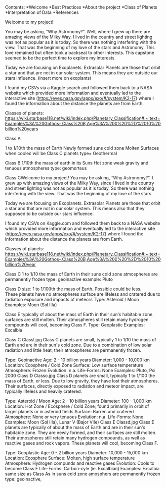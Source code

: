 Contents:
*Welcome
*Best Practices
*About the project
*Class of Planets
*Interpretation of Data
*References


Welcome to my project!  

You may be asking, “Why Astronomy?”.  Well, where I grew up there are amazing views of the Milky Way. I lived in the country and street lighting was not as popular as it is today, So there was nothing interfering with the view.  That was the beginning of my love of the stars and Astronomy.  This love remained but often took a backseat to other interests.  This capstone seemed to be the perfect time to explore my interests. 

Today we are focusing on Exoplanets.  Extrasolar Planets are those that orbit a star and that are not in our solar system.  This means they are outside our stars influence. 
(insert more on exoplants) 

I found my CSVs via a Kaggle search and followed them back to a NASA website which provided more information and eventually led to the interactive site (https://eyes.nasa.gov/apps/exo/#/system/K2-17) where I found the information about the distance the planets are from Earth.

Classes of planets:
https://wiki.starbase118.net/wiki/index.php/Planetary_Classification#:~:text=Examples%3A%20Gothos-,Class%20B,Age%3A%200%20%2D%2010%20billion%20years

Class A

1 to 1/10th the mass of Earth
Newly formed 
suns cold zone
Molten Surfaces
when cooled will be Class C planets
type= Geothermal

Class B
1/10th the mass of earth
in its Suns Hot zone
weak gravity and tenuous atmospheres
type: geomorteus


Class CWelcome to my project!  You may be asking, “Why Astronomy?”.  I grew up  with amazing views of the Milky Way, since I lived in the country and street lighting was not as popular as it is today.  So there was nothing interfering with the view.  That was the beginning of my love of the stars.

Today we are focusing on Exoplanets.  Extrasolar Planets are those that orbit a star and that are not in our solar system.  This means also that they supposed to be outside our stars influence.  

I found my CSVs on Kaggle.com and followed them back to a NASA website which provided more information and eventually led to the interactive site (https://eyes.nasa.gov/apps/exo/#/system/K2-17) where I found the information about the distance the planets are from Earth.

Classes of planets:
https://wiki.starbase118.net/wiki/index.php/Planetary_Classification#:~:text=Examples%3A%20Gothos-,Class%20B,Age%3A%200%20%2D%2010%20billion%20year

Class C
1 to 1/10 the mass of Earth
in their suns cold zone
atmospheres are permanently frozen
type: geoinactive
example: Pluto

Class D
size: 1 to 1/100th the mass of Earth.  Possible could be less.   
These planets have no atmospheres
surface are lifeless and cratered due to radiation exposure and impacts of  meteors
Type: Asteroid / Moon
Examples: Moon (Sol IIIa)

Class E
typically of about the mass of Earth 
in their sun's habitable zone. 
surfaces are still molten. 
Their atmospheres still retain many hydrogen compounds
will cool, becoming Class F.
Type: Geoplastic
Examples: Excalbia

Class C
Classl.jpg
Class C planets are small, typically 1 to 1/10 the mass of Earth and are in their sun's cold zone. Due to a combination of low solar radiation and little heat, their atmospheres are permanently frozen.

Type: Geoinactive
Age: 2 - 10 billion years
Diameter: 1,000 - 10,000 km
Location: Ecosphere / Cold Zone
Surface: Low surface temperature
Atmosphere: Frozen
Evolution: n.a.
Life-Forms: None
Examples: Pluto, Psi 2000
Class D
Classo.jpg
Class D planets are small, typically 1 to 1/100 the mass of Earth, or less. Due to low gravity, they have lost their atmospheres. Their surfaces, directly exposed to radiation and meteor impact, are typically lifeless and heavily cratered.

Type: Asteroid / Moon
Age: 2 - 10 billion years
Diameter: 100 - 1,000 km
Location: Hot Zone / Ecosphere / Cold Zone; found primarily in orbit of larger planets or in asteroid fields
Surface: Barren and cratered
Atmosphere: None or very tenuous
Evolution: n.a.
Life-Forms: None
Examples: Moon (Sol IIIa), Lunar V (Bajor VIIe)
Class E
Classd.jpg
Class E planets are typically of about the mass of Earth and are in their sun's habitable zone. They are newly formed, and their surfaces are still molten. Their atmospheres still retain many hydrogen compounds, as well as reactive gases and rock vapors. These planets will cool, becoming Class F.

Type: Geoplastic
Age: 0 - 2 billion years
Diameter: 10,000 - 15,000 km
Location: Ecosphere
Surface: Molten, high surface temperature
Atmosphere: Hydrogen compunds and reactive gases
Evolution: Cools to become Class F
Life-Forms: Carbon-cyle (ie. Excalbian)
Examples: Excalbia
same size as Class As
in suns cold zone
amosphers are permanently frozen
type: geoinactive,
